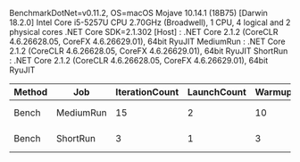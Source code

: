 
BenchmarkDotNet=v0.11.2, OS=macOS Mojave 10.14.1 (18B75) [Darwin 18.2.0]
Intel Core i5-5257U CPU 2.70GHz (Broadwell), 1 CPU, 4 logical and 2 physical cores
.NET Core SDK=2.1.302
  [Host]    : .NET Core 2.1.2 (CoreCLR 4.6.26628.05, CoreFX 4.6.26629.01), 64bit RyuJIT
  MediumRun : .NET Core 2.1.2 (CoreCLR 4.6.26628.05, CoreFX 4.6.26629.01), 64bit RyuJIT
  ShortRun  : .NET Core 2.1.2 (CoreCLR 4.6.26628.05, CoreFX 4.6.26629.01), 64bit RyuJIT


 Method |       Job | IterationCount | LaunchCount | WarmupCount | amount | fee | minimum |     Mean |     Error |    StdDev |
------- |---------- |--------------- |------------ |------------ |------- |---- |-------- |---------:|----------:|----------:|
  Bench | MediumRun |             15 |           2 |          10 |   5500 |  10 |       4 | 14.65 us | 0.1584 us | 0.2370 us |
  Bench |  ShortRun |              3 |           1 |           3 |   5500 |  10 |       4 | 14.54 us | 1.8577 us | 0.1018 us |
